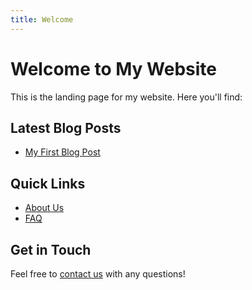```yaml
---
title: Welcome
---
```


# Welcome to My Website

This is the landing page for my website. Here you'll find:

## Latest Blog Posts
- [My First Blog Post](/blog/first-post.html)

## Quick Links
- [About Us](/about.html)
- [FAQ](/faq.html)

## Get in Touch
Feel free to [contact us](/contact.html) with any questions! 